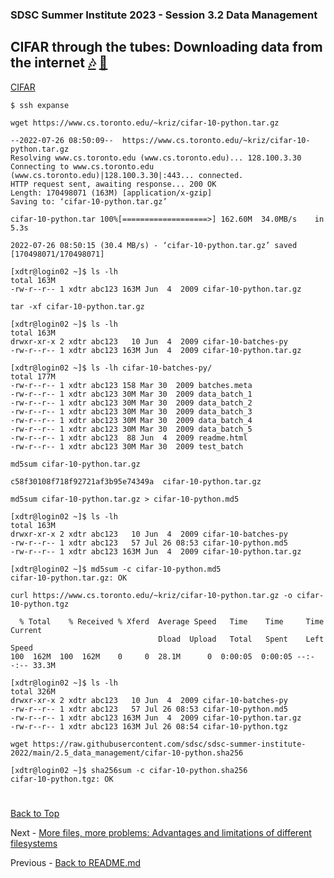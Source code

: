 ### SDSC Summer Institute 2023 - Session 3.2 Data Management

## CIFAR through the tubes: Downloading data from the internet [:notes:](https://www.youtube.com/watch?v=_cZC67wXUTs) [:microphone:](https://en.wikipedia.org/wiki/Series_of_tubes)


[CIFAR](https://www.cs.toronto.edu/~kriz/cifar.html)

```
$ ssh expanse
```

```
wget https://www.cs.toronto.edu/~kriz/cifar-10-python.tar.gz
```

```
--2022-07-26 08:50:09--  https://www.cs.toronto.edu/~kriz/cifar-10-python.tar.gz
Resolving www.cs.toronto.edu (www.cs.toronto.edu)... 128.100.3.30
Connecting to www.cs.toronto.edu (www.cs.toronto.edu)|128.100.3.30|:443... connected.
HTTP request sent, awaiting response... 200 OK
Length: 170498071 (163M) [application/x-gzip]
Saving to: ‘cifar-10-python.tar.gz’

cifar-10-python.tar 100%[===================>] 162.60M  34.0MB/s    in 5.3s    

2022-07-26 08:50:15 (30.4 MB/s) - ‘cifar-10-python.tar.gz’ saved [170498071/170498071]
```

```
[xdtr@login02 ~]$ ls -lh
total 163M
-rw-r--r-- 1 xdtr abc123 163M Jun  4  2009 cifar-10-python.tar.gz
```

```
tar -xf cifar-10-python.tar.gz
```

```
[xdtr@login02 ~]$ ls -lh
total 163M
drwxr-xr-x 2 xdtr abc123   10 Jun  4  2009 cifar-10-batches-py
-rw-r--r-- 1 xdtr abc123 163M Jun  4  2009 cifar-10-python.tar.gz
```

```
[xdtr@login02 ~]$ ls -lh cifar-10-batches-py/
total 177M
-rw-r--r-- 1 xdtr abc123 158 Mar 30  2009 batches.meta
-rw-r--r-- 1 xdtr abc123 30M Mar 30  2009 data_batch_1
-rw-r--r-- 1 xdtr abc123 30M Mar 30  2009 data_batch_2
-rw-r--r-- 1 xdtr abc123 30M Mar 30  2009 data_batch_3
-rw-r--r-- 1 xdtr abc123 30M Mar 30  2009 data_batch_4
-rw-r--r-- 1 xdtr abc123 30M Mar 30  2009 data_batch_5
-rw-r--r-- 1 xdtr abc123  88 Jun  4  2009 readme.html
-rw-r--r-- 1 xdtr abc123 30M Mar 30  2009 test_batch
```

```
md5sum cifar-10-python.tar.gz
```

```
c58f30108f718f92721af3b95e74349a  cifar-10-python.tar.gz
```

```
md5sum cifar-10-python.tar.gz > cifar-10-python.md5
```

```
[xdtr@login02 ~]$ ls -lh
total 163M
drwxr-xr-x 2 xdtr abc123   10 Jun  4  2009 cifar-10-batches-py
-rw-r--r-- 1 xdtr abc123   57 Jul 26 08:53 cifar-10-python.md5
-rw-r--r-- 1 xdtr abc123 163M Jun  4  2009 cifar-10-python.tar.gz
```

```
[xdtr@login02 ~]$ md5sum -c cifar-10-python.md5 
cifar-10-python.tar.gz: OK
```

```
curl https://www.cs.toronto.edu/~kriz/cifar-10-python.tar.gz -o cifar-10-python.tgz
```

```
  % Total    % Received % Xferd  Average Speed   Time    Time     Time  Current
                                 Dload  Upload   Total   Spent    Left  Speed
100  162M  100  162M    0     0  28.1M      0  0:00:05  0:00:05 --:--:-- 33.3M
```

```
[xdtr@login02 ~]$ ls -lh
total 326M
drwxr-xr-x 2 xdtr abc123   10 Jun  4  2009 cifar-10-batches-py
-rw-r--r-- 1 xdtr abc123   57 Jul 26 08:53 cifar-10-python.md5
-rw-r--r-- 1 xdtr abc123 163M Jun  4  2009 cifar-10-python.tar.gz
-rw-r--r-- 1 xdtr abc123 163M Jul 26 08:54 cifar-10-python.tgz
```

```
wget https://raw.githubusercontent.com/sdsc/sdsc-summer-institute-2022/main/2.5_data_management/cifar-10-python.sha256
```

```
[xdtr@login02 ~]$ sha256sum -c cifar-10-python.sha256 
cifar-10-python.tgz: OK
```

#
[Back to Top](#top)

Next - [More files, more problems: Advantages and limitations of different filesystems](FILESYSTEMS.md)

Previous - [Back to README.md](README.md)

